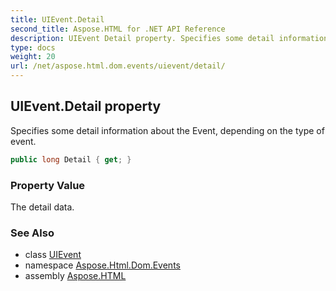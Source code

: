 ```yaml
---
title: UIEvent.Detail
second_title: Aspose.HTML for .NET API Reference
description: UIEvent Detail property. Specifies some detail information about the Event depending on the type of event
type: docs
weight: 20
url: /net/aspose.html.dom.events/uievent/detail/
---
```

## UIEvent.Detail property

Specifies some detail information about the Event, depending on the type of event.

```csharp
public long Detail { get; }
```

### Property Value

The detail data.

### See Also

* class [UIEvent](../)
* namespace [Aspose.Html.Dom.Events](../../../aspose.html.dom.events/)
* assembly [Aspose.HTML](../../../)
